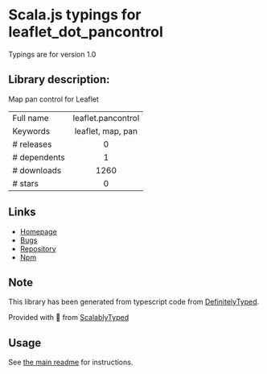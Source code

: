 
# Scala.js typings for leaflet_dot_pancontrol

Typings are for version 1.0

## Library description:
Map pan control for Leaflet

|                    |                 |
| ------------------ | :-------------: |
| Full name          | leaflet.pancontrol |
| Keywords           | leaflet, map, pan |
| # releases         | 0 |
| # dependents       | 1 |
| # downloads        | 1260 |
| # stars            | 0 |

## Links
- [Homepage](https://github.com/kartena/Leaflet.Pancontrol#readme)
- [Bugs](https://github.com/kartena/Leaflet.Pancontrol/issues)
- [Repository](https://github.com/kartena/Leaflet.Pancontrol)
- [Npm](https://www.npmjs.com/package/leaflet.pancontrol)
    


## Note
This library has been generated from typescript code from [DefinitelyTyped](https://definitelytyped.org).

Provided with :purple_heart: from [ScalablyTyped](https://github.com/oyvindberg/ScalablyTyped)

## Usage
See [the main readme](../../readme.md) for instructions.


